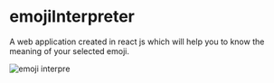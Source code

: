 # emojiInterpreter
A web application created in react js which will help you to know the meaning of your selected emoji.

![emoji interpre](https://user-images.githubusercontent.com/82032825/129465860-3b487f52-6eaf-4dd7-beeb-4fd70680c3d1.png)

